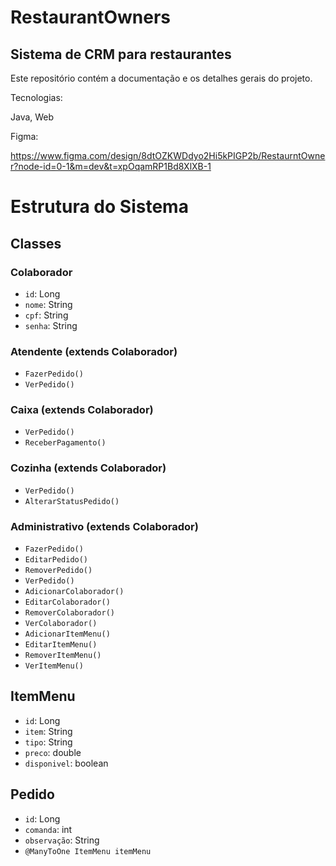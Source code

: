# RestaurantOwners

## Sistema de CRM para restaurantes

Este repositório contém a documentação e os detalhes gerais do projeto.

Tecnologias:

Java, Web

Figma:

https://www.figma.com/design/8dtOZKWDdyo2Hi5kPIGP2b/RestaurntOwner?node-id=0-1&m=dev&t=xpOqamRP1Bd8XlXB-1





# Estrutura do Sistema

## Classes

### Colaborador
- `id`: Long
- `nome`: String
- `cpf`: String
- `senha`: String

### Atendente (extends Colaborador)
- `FazerPedido()`
- `VerPedido()`

### Caixa (extends Colaborador)
- `VerPedido()`
- `ReceberPagamento()`

### Cozinha (extends Colaborador)
- `VerPedido()`
- `AlterarStatusPedido()`

### Administrativo (extends Colaborador)
- `FazerPedido()`
- `EditarPedido()`
- `RemoverPedido()`
- `VerPedido()`
- `AdicionarColaborador()`
- `EditarColaborador()`
- `RemoverColaborador()`
- `VerColaborador()`
- `AdicionarItemMenu()`
- `EditarItemMenu()`
- `RemoverItemMenu()`
- `VerItemMenu()`

## ItemMenu
- `id`: Long
- `item`: String
- `tipo`: String
- `preco`: double
- `disponivel`: boolean

## Pedido
- `id`: Long
- `comanda`: int
- `observação`: String
- `@ManyToOne ItemMenu itemMenu`
